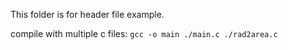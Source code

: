 This folder is for header file example.

compile with multiple c files: `gcc -o main ./main.c ./rad2area.c`